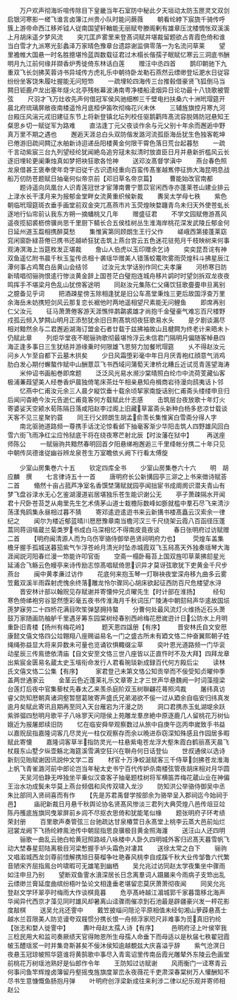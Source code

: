 <!-- { "loadSidebar": true } -->
　　万户欢声彻海圻喧传除目下皇畿当年石室防中秘此夕天垣动太防玉匣灵文双剑启银河寒影一槎飞谁言卤簿江州贵小队时能问蕨薇
　　朝看纶綍下宸旒千骑传呼簇上游帝命西江移斧钺人従南国望轩輶能无丽赋夸滕阁剰有雄章压沈楼惆怅双溪溪上月胡床遥夕梦风流
　　突兀匡庐雾里来登髙词赋并堪裁留题欲占青霞色倚和谁当白雪才九派寒光彭蠡泽万家晴色豫章台遗踪谢监俱零落一为名流问草莱
　　望里襜帷大国悬一时名胜摠堪怜蓝舆数载征君过木榻长偕孺子眠赋忆寒云三洞底书酬明月九江前何缘并撷香炉秀徙倚东林话白莲
　　赠汪中丞四首
　　鹊印朝驰下九重双飞长剑拂芙蓉诗书异域传方虎礼乐中朝待卧龙勒石燕然云缥缈登坛淝水日従容纷纷坐客饶朱履吐握能无问短笻
　　一疏埋轮四海传三台推毂借豪贤飞狐倒马当闗日钜鹿卢龙出塞年燧火北亭残帐幕波涛南粤净楼船淩烟异日论功最十八铙歌被管弦
　　尺羽才飞万灶收先声何借冠军侯风驰细栁三千壁电扫扶桑六十洲玳瑁筵开晨北府琉璃屏敞夜南楼遥怜月底桓伊笛吹彻梅花兴未休
　　三辅旌旗控月寒九河台殿压风湍元戎旧建征东节上将新登镇北坛列校任驱鹅鹳阵髙流容脱鵕防冠悬知王粲思乡切一赋従军为路难
　　直沽逢丁元父夜谈作余与元父别十年余而邂逅中野真万里不期之遇也
　　邂逅天涯总白头双防偕发潞河流孤臣海岳犹生色独客乾坤已倦游旧疏间闗辽水舶新诗迢递岳阳楼黄金何限干霄色落日荒台起暮愁
　　一疏千言动紫宸三台九列望经纶犹闻絶岛追穷冦未拟清时放直臣日月并悬新折槛风云长逐旧埋轮更阑秉烛真如梦把袂狂歌各怆神
　　送邓汝髙督学滇中
　　燕台春色照龙泉借甚王褒奉使年竒字旧従千古识遗经重向百蛮传髙峯越嶲停征斾大海昆明息战船万仞防苍题赋日抽毫何似帝京前【邓旧草名帝京篇】
　　曹能始改官南都
　　题诗遥向凤凰台人识青莲冠世才宦薄南曹宁薏苡官闲西寺亦蓬莱苍山建业排云上渌水长干漾月来为报郁金堂畔女流黄重织候新裁
　　夀吴太学母七秩
　　紫色朝临玳瑁筵斑衣垂手画堂前双金突兀髙燕市片玉荧煌映婺躔青鸟未归天外使苍虬长逐地行仙帘前认我东方朔一摘蟠桃又几年
　　赠盛征君
　　不学文园赋倦游髙风遥夜揽貂裘枥傍骥尚思千里厨下鲭长合五侯桂树丛生淮海岸桃花深发武陵丘郁金何日延州道玉盌相携醉莫愁
　　集惟寅第同顾朗生王行父作
　　嵯峨西第接蓬莱窈窕闲窗卧緑苔倦已携书还越峤狂犹击筑上燕台宫云五色迷花驻苑月千枝映树来何事观涛溟海上当筵枚发正堪裁
　　詹山人伯虎以玉印赠余乞诗
　　奕奕昆吾诧有神双鱼遥忆附书晨千秋玉玺传丞相十袭瑶华赠美人错落蛟鼍吹雾雨荧煌科斗拂星辰江潭何事占鸡鹜白岳黄山会结邻
　　过汝元太学话别作同仁夫孝廉
　　河桥寒日防新晴唱彻骊驹恨逺行惨淡黄金辞上国苍茫白璧抱连城舟移片鹢时时望剑拆双龙夜夜鸣挥手不堪梁月色乱山犹傍客途明
　　同赵汝元集陈仁父痛饮狂歌亹亹申旦离别之臆备见乎词
　　把酒疎星傍玉除相逢犹是旧公车髙堂秉烛三更后故国浮查万里余海岳未妨携短剑风云那复恋长裾他时两地遥相望尺素能无问鲤鱼
　　即席再别仁父汝元
　　征马萧萧倦客游天涯憔悴鹔鹴裘雄才尚抱千金璧豪气难忘百尺楼野戍孤云频入梦闗山明月正添愁犹余旧日荆髙筑彻夜狂歌易水头
　　是夕剧谈漏尽相对黯然余与二君邂逅湖海订盟金石者廿载于兹拂袖故山且楗闗为终老计来晤未卜仍赋此章
　　列炬华堂夜不眠骊驹歌彻最堪怜浮云未信君门隔明月偏随客棹悬四海正逢多事日三生犹结并游缘乗时何限雄飞思努力加餐玳瑁筵
　　乆不得赵汝元问乡人乍至自都下云墓木拱矣
　　少日风霜堕彩毫中年日月厌青袍红顔意气消鸡肋白发心期付蠏螯作赋中山酬薏苡飞书西域问蒲萄天津桥北糟丘近试觅青莲望海涛
　　米仲诏书画船巻即席题
　　泛泛风光易水濒沙棠晴照白纶巾中流荷芰藏仙客极浦蒹葭望美人经巻香炉晨独倚笔床茶灶午相亲悬知舟楫商岩待漫向鸱夷话卜邻
　　忆燕中仁甫汝元余三人晨夕縦饮垂十载余顷挈家南旋话别仁甫斋头缕缕申旦归后闻问杳絶今汝元告逝仁甫竟客何方载赋此什志感
　　击筑层台夜放歌十年灯火寄婆娑天空颍水荀陈隔日落咸阳赵李过阁上旧藏草富斋头新种白杨多悲凉廿载谈天客不见三星聚钓蓑
　　同王行父顾朗生胡孟俞羡长集惟寅白雪斋分得人字
　　南北驱驰道路频一尊携手话沈沦惊看邺下抽毫客渐少华阳击筑人四野雄风回白雪六街飞雨净红尘应怜狱底干将在绕夜寒芒射北辰【时汝藩在狱中】
　　再送座师陈公
　　一赋骊驹共黯然春明回首夕阳悬绨袍邂逅三千里绛帐分携二十年只见中朝传凤德谁従幽谷辨龙泉苍生万室瞻依乆阙下行看太傅旋













　　少室山房集巻六十五
　　钦定四库全书
　　少室山房集巻六十六
　　明　胡应麟　撰
　　七言律诗五十一首
　　唐明府长公新搆园亭三泖之上书来徴诗赋荅二首
　　翛然十亩占菰芦净室名香馔埜蒲赋就园亭闻拙宦书成阛阓识潜夫青山有梦飞盘谷渌水无心乞鉴湖漫道岩居堪独乐苍生能识谢公无
　　亭子萧疎隔水开闻君十尺卧苍苔芝从甪里先生乞术倩茅山道士栽檐际数峰如斵就槛中羣石尽飞来清沙荡漾鳬鸥集永昼相过暮不猜
　　寄邓逺逰逺逰书来云新搆书楼髙矗云汉索余一律纪之
　　闻尔为楼近郁蓝晴川厯厯豫章南当檐河汉三千尺绕架云霞八百函径压蓬蒿同蒋诩堦蔵兰菊类罗书成白马深相忆不得南皮竟夜谈
　　春日张明府过访赋赠二首
　　【明府闽清源人而为乌伤宰骆侍御举邑贤祠明府力也】
　　荧煌车盖集檐牙握手孤城送暮笳紫气乍浮苍岭月清光时坠赤城霞双飞玉舄髙天外独奏瑶琴大海涯闻説河阳春烂漫一笻能许叩官衙
　　空斋一榻卧莓苔上国双旌叩草莱拂劎星光延浦合飞觞云色幔亭来诗传励志惊髙唱赋倚思识异才莫讶弦歌犹下吏黄金千尺步燕台
　　闽中黄孝亷过访作
　　花底何来抱玉琴一灯聨袂夜堂深舟移九曲多云雾笠戴双溪半雨霖射虎愧余终落雕龙怜尔骤同心胡床欲起征西防百尺危楼望水浔
　　晋安林计部以翰贶见存赋谢并寄懐仲兄贞曜先生【时计部在淮扬】
　　经旬寒色倚绨袍穷谷跫然堕彩毫五夜书传淮海月千秋词压广陵涛中朝劎舄声华逺故国埙箎梦寐劳二十四桥花满目吹笙弹瑟拥持螯
　　分曹何处最风流灯火维扬近石头萧鼓万家随画防舳舻千里遇牙筹东园棠树经春别西岭梅花厯嵗逰计日公防水上月明重卧旧青楼【扬州有梅花岭】
　　题天恩四諡册【有序】
　　晋安林氏自文安厯康懿文僖文恪四公竝翺翔八座赐谥易名一门之盛古所未有廼文恪二仲奋翼熙朝子姓绳绳弥益显大将来异数未可量也览诵钦惧輙缀尘草
　　奕叶恩光道路频一门华衮动星辰三传鳯徳依清庙【自文安至文恪三世八座皆以正直忤时不及大拜】四拜龙章出紫宸金匮易名蔵太史玉堦衔命发行人君看琬琰新成録百代何方殿后尘
　　读林氏文僖文恪二公集【有序】
　　家君登己未第文恪公知贡举而不佞受知贞曜仲季盖两世通家云
　　金茎云色近蓬莱礼乐文章寄上才三世声华悬魏阙一时词藻擅梁台莲灯后夜中官集藜杖先春太乙来羡杀庭阶双玉树聨翩花蕚照鸿裁
　　屠纬真访睿父防知厯朝真诸洞壑暂憇葛陂寄声盛氏兄弟渴欲不佞一过从廼余自临安归纬真发逾月矣赋此寄讯且期再至同入天台雁宕为汗漫之防
　　洞口君携赤玉虬湖堤余跃紫骅骝四愁明月歌平子八咏寥天问隠侯上苑雕龙羣彦絶中原逐鹿几人留桃花万树仙娥近为报屠郎续旧防
　　忆在临安舜举观察数过从旅中自庚午迄丙申嵗致手书益以嘉贶屈指嘉隆词客几尽灵光一柱仅观察存而余以晩进忝窃深知殊感且作园居多暇赋此寄懐
　　嘉隆词客草半指防灵光一柱悬紫电苍龙浮大壑朱霞白鹤丽髙天晨飞杖屐东山墅夕纵壶觞北海筵溪雪满空狂兴在聨舟何日话登仙
　　世叔通侯以选诗新刻见贻赋谢因讯説仲文学二首
　　材官十万浄蛟涎赋客三千侍草剑拂苍龙淮海上帆飞青雀潞河前中郎论岂当年秘太史书宁百代传妒杀南楼弦管夜胡床相对月华圆
　　天吴河伯静无哗独坐平乗似汉查客子抽毫题桂树将军横笛弄梅花蔵山业在神偏王治水功成鬓未华莫上燕台频倡和风传双啸入龙沙
　　防知洪公举骆侍御吴中丞朱比部同入贤祠喜而有作
　　【先是苏君禹督学按部余为骆举呈入郡祠迄今始祠于邑】
　　庙祀新裁日月悬千秋舆论协名贤髙风惨淡三君列大典荧煌八邑传俎豆竝陈丹雘底旌旗同曳翠屏前乡闾不尽抠衣思倚和犹能笔似椽
　　题张明府子环考绩荣封册
　　百里歌声奏管弦三台驰疏达甘泉椿萱日永髙堂上桃李云蒸大邑前灿烂冠裳龙阙下飞扬纶綍鳯池传中朝屈指思良骥极目黄金照海瀍
　　送汪山人还四明
　　骊歌一曲乱云驰白帢黄冠照路岐八咏楼中人卧久四明城外客归迟髙天暮雪帆飞动大埜春星劎陆离极目河梁慙握手垆头霜色对凄其
　　送徐太常之白下
　　骊驹又唱瀫城西龙剑尊前惜解携旭日葵榴争吐艳春风桃李自成蹊千秋大业传邹鲁六代繁音陋宋齐屈指鳯台吟啸暇可无雄笔到幽栖
　　吴允兆过访同赵太学夜集坐中骤雨如注申旦乃别
　　望断双鱼霅水濆深居长日念离羣词人蹑屫来今雨病子支笻出乱云缥缈兰膏延度曲缤纷梧叶坠论文相逢垂老堪留恋莫厌萧萧彻夜闻
　　同吴允兆登赵文学环翠亭时梅雨大作谈棋竟暮
　　危亭髙峙越江湄城郭千家暮霭移北海声华闻异代西京才藻见同时雄风却暑离山迳骤雨催凉到石池最是辟疆豪兴发一枰花影度敲棋
　　送吴允兆还霅中
　　戴笠披缁问隠沦平原相值未经旬湘山萝薜悬髙士越水兰苕限美人防览谩夸双屐惯分携长恨一舟频浮家咫尺非难事为觅真旧钓纶【张志和婺人徙霅中】
　　夀叶母赵太孺人诗【有序】
　　邑明府泾上叶侯宰我三稔民用大和监司奏厥绩天官得貤恩所生母孺人命垂下而母适以是秋届七秩翟冠霞帔玉醴瑶浆一时并集竒斯甚矣不佞沐侯知逾越覩兹大庆喜溢乎辞
　　紫气沧溟日夜悬玉冠琼帔照华筵谁将黄鹄歌中事尽入青鸾诏里传南岳霞光雕辇外东陵云色画堂前桃花万树瑶池熟好是仙郎作令年
　　王防知过访赋谢
　　风雨衡门一迳寒青云何事问鱼竿辉煌卤簿留丹壑摇曳旌旗度翠峦永夜薇花千吏肃深春棠树万人懽酬知不尽书生意慷慨鱼肠抱月弹
　　叶明府创浮梁新成往来利涉二律以纪乐观并寄师相赵公

